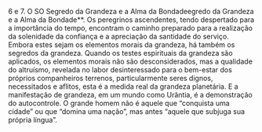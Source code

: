 ﻿6 e 7. O SO Segredo da Grandeza e a Alma da Bondadeegredo da Grandeza e a Alma da Bondade**. Os peregrinos ascendentes, tendo despertado para a importância do tempo, encontram o caminho preparado para a realização da solenidade da confiança e a apreciação da santidade do serviço. Embora estes sejam  os elementos morais da grandeza, há também os segredos da grandeza. Quando os testes espirituais da grandeza são aplicados, os elementos morais não são desconsiderados, mas a qualidade do altruísmo, revelada no labor desinteressado para o bem-estar dos próprios companheiros terrenos, particularmente seres dignos, necessitados e aflitos, esta é a medida real da grandeza planetária. E a manifestação de grandeza, em um mundo como Urântia, é a demonstração do autocontrole. O grande homem não é aquele que “conquista uma cidade” ou que “domina uma nação”, mas antes “aquele que subjuga sua própria língua”.